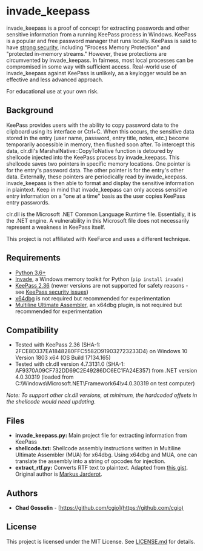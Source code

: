 # invade_keepass

invade_keepass is a proof of concept for extracting passwords and other sensitive information from a running KeePass process in Windows. KeePass is a popular and free password manager that runs locally. KeePass is said to have [strong security](https://keepass.info/features.html), including "Process Memory Protection" and "protected in-memory streams." However, these protections are circumvented by invade_keepass. In fairness, most local processes can be compromised in some way with sufficient access. Real-world use of invade_keepass against KeePass is unlikely, as a keylogger would be an effective and less advanced approach.

For educational use at your own risk.

## Background

KeePass provides users with the ability to copy password data to the clipboard using its interface or Ctrl+C. When this occurs, the sensitive data stored in the entry (user name, password, entry title, notes, etc.) become temporarily accessible in memory, then flushed soon after. To intercept this data, clr.dll's MarshalNative::CopyToNative function is detoured by shellcode injected into the KeePass process by invade_keepass. This shellcode saves two pointers in specific memory locations. One pointer is for the entry's password data. The other pointer is for the entry's other data. Externally, these pointers are periodically read by invade_keepass. invade_keepass is then able to format and display the sensitive information in plaintext. Keep in mind that invade_keepass can only access sensitive entry information on a "one at a time" basis as the user copies KeePass entry passwords.

clr.dll is the Microsoft .NET Common Language Runtime file. Essentially, it is the .NET engine. A vulnerability in this Microsoft file does not necessarily represent a weakness in KeePass itself.

This project is not affiliated with KeeFarce and uses a different technique.

## Requirements

* [Python 3.6+](https://www.python.org/downloads/)
* [Invade](https://github.com/cgio/invade), a Windows memory toolkit for Python (`pip install invade`)
* [KeePass 2.36](https://sourceforge.net/projects/keepass/files/KeePass%202.x/2.36/) (newer versions are not supported for safety reasons - see [KeePass security issues](https://keepass.info/help/kb/sec_issues.html))
* [x64dbg](https://x64dbg.com) is not required but recommended for experimentation
* [Multiline Ultimate Assembler](https://rammichael.com/multimate-assembler), an x64dbg plugin, is not required but recommended for experimentation

## Compatibility

* Tested with KeePass 2.36 (SHA-1: 2FCE8D337EA1848280FFC5582D919032723233D4) on Windows 10 Version 1803 x64 (OS Build 17134.165)
* Tested with clr.dll version 4.7.3131.0 (SHA-1: AF9370A09CF732DD69C2E49286DC6EC1FA24E357) from .NET version 4.0.30319 (loaded from C:\Windows\Microsoft.NET\Framework64\v4.0.30319 on test computer)

*Note: To support other clr.dll versions, at minimum, the hardcoded offsets in the shellcode would need updating.*

## Files

* **invade_keepass.py:** Main project file for extracting information from KeePass
* **shellcode.txt:** Shellcode assembly instructions written in Multiline Ultimate Assembler (MUA) for x64dbg. Using x64dbg and MUA, one can translate the assembly into a string of opcodes for injection.
* **extract_rtf.py:** Converts RTF text to plaintext. Adapted from [this gist](https://gist.github.com/gilsondev/7c1d2d753ddb522e7bc22511cfb08676). Original author is [Markus Jarderot](https://github.com/MizardX).

## Authors
* **Chad Gosselin** - [https://github.com/cgio](https://github.com/cgio)

## License
This project is licensed under the MIT License. See [LICENSE.md](LICENSE.md) for details.